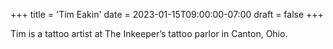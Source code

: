 +++
title = 'Tim Eakin'
date = 2023-01-15T09:00:00-07:00
draft = false
+++

Tim is a tattoo artist at The Inkeeper’s tattoo parlor in Canton, Ohio.